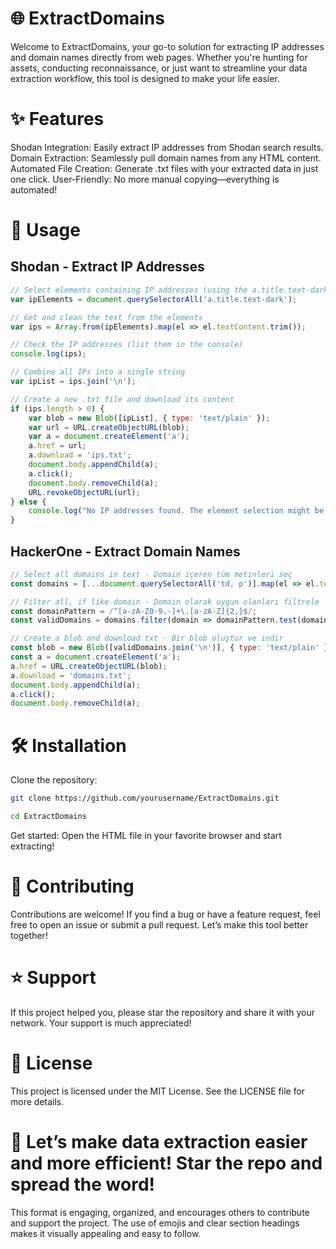# 🌐 ExtractDomains

Welcome to ExtractDomains, your go-to solution for extracting IP addresses and domain names directly from web pages. Whether you're hunting for assets, conducting reconnaissance, or just want to streamline your data extraction workflow, this tool is designed to make your life easier.

# ✨ Features
Shodan Integration: Easily extract IP addresses from Shodan search results.
Domain Extraction: Seamlessly pull domain names from any HTML content.
Automated File Creation: Generate .txt files with your extracted data in just one click.
User-Friendly: No more manual copying—everything is automated!
# 🚀 Usage

## Shodan - Extract IP Addresses

```javascript
// Select elements containing IP addresses (using the a.title.text-dark class)
var ipElements = document.querySelectorAll('a.title.text-dark');

// Get and clean the text from the elements
var ips = Array.from(ipElements).map(el => el.textContent.trim());

// Check the IP addresses (list them in the console)
console.log(ips);

// Combine all IPs into a single string
var ipList = ips.join('\n');

// Create a new .txt file and download its content
if (ips.length > 0) {
    var blob = new Blob([ipList], { type: 'text/plain' });
    var url = URL.createObjectURL(blob);
    var a = document.createElement('a');
    a.href = url;
    a.download = 'ips.txt';
    document.body.appendChild(a);
    a.click();
    document.body.removeChild(a);
    URL.revokeObjectURL(url);
} else {
    console.log("No IP addresses found. The element selection might be incorrect.");
}
```


## HackerOne - Extract Domain Names

```javascript
// Select all domains in text - Domain içeren tüm metinleri seç
const domains = [...document.querySelectorAll('td, p')].map(el => el.textContent.trim());

// Filter all, if like domain - Domain olarak uygun olanları filtrele
const domainPattern = /^[a-zA-Z0-9.-]+\.[a-zA-Z]{2,}$/;
const validDomains = domains.filter(domain => domainPattern.test(domain));

// Create a blob and download txt - Bir blob oluştur ve indir
const blob = new Blob([validDomains.join('\n')], { type: 'text/plain' });
const a = document.createElement('a');
a.href = URL.createObjectURL(blob);
a.download = 'domains.txt';
document.body.appendChild(a);
a.click();
document.body.removeChild(a);
```

# 🛠️ Installation
Clone the repository:

```bash
git clone https://github.com/yourusername/ExtractDomains.git
```
```bash
cd ExtractDomains
```
Get started:
Open the HTML file in your favorite browser and start extracting!

# 🤝 Contributing
Contributions are welcome! If you find a bug or have a feature request, feel free to open an issue or submit a pull request. Let’s make this tool better together!

# ⭐ Support
If this project helped you, please star the repository and share it with your network. Your support is much appreciated!

# 📄 License
This project is licensed under the MIT License. See the LICENSE file for more details.

# 🚀 Let’s make data extraction easier and more efficient! Star the repo and spread the word!
This format is engaging, organized, and encourages others to contribute and support the project. The use of emojis and clear section headings makes it visually appealing and easy to follow.
